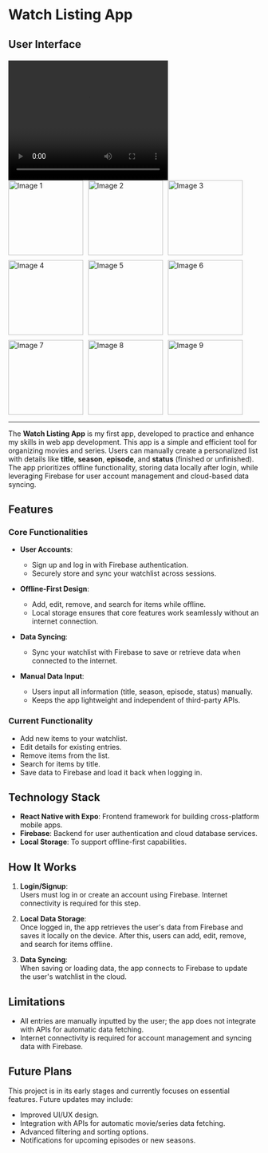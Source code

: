 # Watch Listing App  

## User Interface

<div style="margin-top: 20px;">
  <video width="320" height="240" controls>
    <source src="UI/video.mp4" type="video/mp4">
    Your browser does not support the video tag.
  </video>
</div>

<div style="display: flex; flex-wrap: wrap; gap: 10px;">
  <img src="UI/image1.png" alt="Image 1" width="150" />
  <img src="UI/image2.png" alt="Image 2" width="150" />
  <img src="UI/image3.png" alt="Image 3" width="150" />
  <img src="UI/image4.png" alt="Image 4" width="150" />
  <img src="UI/image5.png" alt="Image 5" width="150" />
  <img src="UI/image6.png" alt="Image 6" width="150" />
  <img src="UI/image7.png" alt="Image 7" width="150" />
  <img src="UI/image8.png" alt="Image 8" width="150" />
  <img src="UI/image9.png" alt="Image 9" width="150" />
</div>

---

The **Watch Listing App** is my first app, developed to practice and enhance my skills in web app development. This app is a simple and efficient tool for organizing movies and series. Users can manually create a personalized list with details like **title**, **season**, **episode**, and **status** (finished or unfinished). The app prioritizes offline functionality, storing data locally after login, while leveraging Firebase for user account management and cloud-based data syncing.  

## Features  

### Core Functionalities  
- **User Accounts**:  
  - Sign up and log in with Firebase authentication.  
  - Securely store and sync your watchlist across sessions.  

- **Offline-First Design**:  
  - Add, edit, remove, and search for items while offline.  
  - Local storage ensures that core features work seamlessly without an internet connection.  

- **Data Syncing**:  
  - Sync your watchlist with Firebase to save or retrieve data when connected to the internet.  

- **Manual Data Input**:  
  - Users input all information (title, season, episode, status) manually.  
  - Keeps the app lightweight and independent of third-party APIs.  

### Current Functionality  
- Add new items to your watchlist.  
- Edit details for existing entries.  
- Remove items from the list.  
- Search for items by title.  
- Save data to Firebase and load it back when logging in.  

## Technology Stack  

- **React Native with Expo**: Frontend framework for building cross-platform mobile apps.  
- **Firebase**: Backend for user authentication and cloud database services.  
- **Local Storage**: To support offline-first capabilities.  

## How It Works  

1. **Login/Signup**:  
   Users must log in or create an account using Firebase. Internet connectivity is required for this step.  

2. **Local Data Storage**:  
   Once logged in, the app retrieves the user's data from Firebase and saves it locally on the device. After this, users can add, edit, remove, and search for items offline.  

3. **Data Syncing**:  
   When saving or loading data, the app connects to Firebase to update the user's watchlist in the cloud.  

## Limitations  

- All entries are manually inputted by the user; the app does not integrate with APIs for automatic data fetching.  
- Internet connectivity is required for account management and syncing data with Firebase.  

## Future Plans  

This project is in its early stages and currently focuses on essential features. Future updates may include:  
- Improved UI/UX design.  
- Integration with APIs for automatic movie/series data fetching.  
- Advanced filtering and sorting options.  
- Notifications for upcoming episodes or new seasons.  
